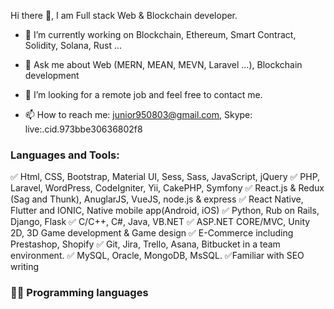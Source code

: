 Hi there 👋, I am Full stack Web & Blockchain developer.

- 🔭 I’m currently working on Blockchain, Ethereum, Smart Contract, Solidity, Solana, Rust ...

- 💬 Ask me about Web (MERN, MEAN, MEVN, Laravel ...), Blockchain development

- 👯 I’m looking for a remote job and feel free to contact me.

- 📫 How to reach me: junior950803@gmail.com, Skype: live:.cid.973bbe30636802f8

### Languages and Tools:

✅ Html, CSS, Bootstrap, Material UI, Sess, Sass, JavaScript, jQuery
✅ PHP, Laravel, WordPress, CodeIgniter, Yii, CakePHP, Symfony
✅ React.js & Redux (Sag and Thunk), AnuglarJS, VueJS, node.js & express
✅ React Native, Flutter and IONIC, Native mobile app(Android, iOS)
✅ Python, Rub on Rails, Django, Flask
✅ C/C++, C#, Java, VB.NET
✅ ASP.NET CORE/MVC, Unity 2D, 3D Game development & Game design
✅ E-Commerce including Prestashop, Shopify
✅ Git, Jira, Trello, Asana, Bitbucket in a team environment.
✅ MySQL, Oracle, MongoDB, MsSQL.
✅Familiar with SEO writing

### 👨‍💻 Programming languages



<!---
junior0803/junior0803 is a ✨ special ✨ repository because its `README.md` (this file) appears on your GitHub profile.
You can click the Preview link to take a look at your changes.
--->
